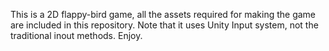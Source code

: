 This is a 2D flappy-bird game, all the assets required for making the game are included in this repository. Note that it uses Unity Input system, not the traditional inout methods.
Enjoy.
